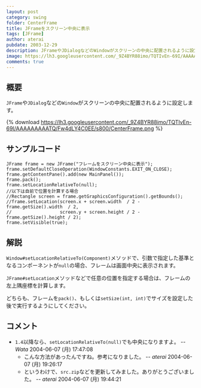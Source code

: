 ```yaml
---
layout: post
category: swing
folder: CenterFrame
title: JFrameをスクリーン中央に表示
tags: [JFrame]
author: aterai
pubdate: 2003-12-29
description: JFrameやJDialogなどのWindowがスクリーンの中央に配置されるように設定します。
image: https://lh3.googleusercontent.com/_9Z4BYR88imo/TQTIvEn-69I/AAAAAAAAATQ/Fw4dLY4C0EE/s800/CenterFrame.png
comments: true
---
```

## 概要
`JFrame`や`JDialog`などの`Window`がスクリーンの中央に配置されるように設定します。

{% download https://lh3.googleusercontent.com/_9Z4BYR88imo/TQTIvEn-69I/AAAAAAAAATQ/Fw4dLY4C0EE/s800/CenterFrame.png %}

## サンプルコード
<pre class="prettyprint"><code>JFrame frame = new JFrame("フレームをスクリーン中央に表示");
frame.setDefaultCloseOperation(WindowConstants.EXIT_ON_CLOSE);
frame.getContentPane().add(new MainPanel());
frame.pack();
frame.setLocationRelativeTo(null);
//以下は自前で位置を計算する場合
//Rectangle screen = frame.getGraphicsConfiguration().getBounds();
//frame.setLocation(screen.x + screen.width  / 2 - frame.getSize().width  / 2,
//                  screen.y + screen.height / 2 - frame.getSize().height / 2);
frame.setVisible(true);
</code></pre>

## 解説
`Window#setLocationRelativeTo(Component)`メソッドで、引数で指定した基準となるコンポーネントが`null`の場合、フレームは画面中央に表示されます。

`JFrame#setLocation`メソッドなどで任意の位置を指定する場合は、フレームの左上隅座標を計算します。

どちらも、フレームを`pack()`、もしくは`setSize(int, int)`でサイズを設定した後で実行するようにしてください。

## コメント
- `1.4`以降なら、`setLocationRelativeTo(null)`でも中央になりますよ。 -- *Wata* 2004-06-07 (月) 17:47:08
    - こんな方法があったんですね。参考になりました。 -- *aterai* 2004-06-07 (月) 19:26:17
    - というわけで、`src.zip`などを更新してみました。ありがとうございました。 -- *aterai* 2004-06-07 (月) 19:44:21

<!-- dummy comment line for breaking list -->

